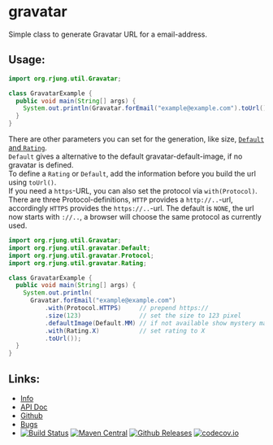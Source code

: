 gravatar
========

Simple class to generate Gravatar URL for a email-address.

Usage:
------

```java
import org.rjung.util.Gravatar;

class GravatarExample {
  public void main(String[] args) {
    System.out.println(Gravatar.forEmail("example@example.com").toUrl());
  }
}
```

There are other parameters you can set for the generation, like size,
[`Default` and `Rating`](https://en.gravatar.com/site/implement/images/).  
`Default` gives a alternative to the default gravatar-default-image, if no
gravatar is defined.  
To define a `Rating` or `Default`, add the information before you build the url
using `toUrl()`.  
If you need a `https`-URL, you can also set the protocol via `with(Protocol)`.
There are three Protocol-definitions, `HTTP` provides a `http://..`-url,
accordingly `HTTPS` provides the `https://..`-url. The default is `NONE`, the
url now starts with `://..`, a browser will choose the same protocol as
currently used.

```java
import org.rjung.util.Gravatar;
import org.rjung.util.gravatar.Default;
import org.rjung.util.gravatar.Protocol;
import org.rjung.util.gravatar.Rating;

class GravatarExample {
  public void main(String[] args) {
    System.out.println(
      Gravatar.forEmail("example@example.com")
          .with(Protocol.HTTPS)     // prepend https://
          .size(123)                // set the size to 123 pixel
          .defaultImage(Default.MM) // if not available show mystery man image
          .with(Rating.X)           // set rating to X
          .toUrl());
  }
}
```

Links:
------

 - [Info](https://rynr.github.io/gravatar/)
 - [API Doc](http://www.javadoc.io/doc/org.rjung.util/gravatar)
 - [Github](https://github.com/rynr/gravatar)
 - [Bugs](https://github.com/rynr/gravatar/issues)
 - [![Build Status](https://travis-ci.org/rynr/gravatar.svg?branch=master)](https://travis-ci.org/rynr/gravatar) [![Maven Central](https://img.shields.io/maven-central/v/org.rjung.util/gravatar.svg)](http://mvnrepository.com/artifact/org.rjung.util/gravatar) [![Github Releases](https://img.shields.io/github/downloads/rynr/gravatar/latest/total.svg)](https://github.com/rynr/gravatar/releases) [![codecov.io](https://codecov.io/github/rynr/gravatar/coverage.svg?branch=master)](https://codecov.io/github/rynr/gravatar?branch=master)

